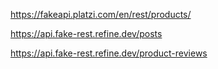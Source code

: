 <!----------------- Header Start -------------------->
<!-- Logo -->
<!-- Menu Links -->
<!-- Login/Logout Profile -->
<!-- Cart -->
<!----------------- Header End -------------------->

<!----------------- Banner Start -------------------->
<!-- Add 3 Category banner in Owl-Carousel -->
<!----------------- Banner End -------------------->

<!-- Footer -->


<!-- Products -->
https://fakeapi.platzi.com/en/rest/products/

<!-- BLOGS API -->
https://api.fake-rest.refine.dev/posts

<!-- REVIEWS API -->
https://api.fake-rest.refine.dev/product-reviews
